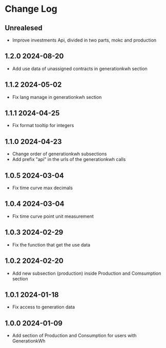 # Change Log

## Unrealesed
- Improve investments Api, divided in two parts, mokc and production 

## 1.2.0 2024-08-20

- Add use data of unassigned contracts in generationkwh section 

## 1.1.2 2024-05-02

- Fix lang manage in generationkwh section

## 1.1.1 2024-04-25

- Fix format tooltip for integers

## 1.1.0 2024-04-23 

- Change order of generationkwh subsections
- Add prefix "api" in the urls of the generationkwh calls

## 1.0.5 2024-03-04

- Fix time curve max decimals

## 1.0.4 2024-03-04

- Fix time curve point unit measurement

## 1.0.3 2024-02-29

- Fix the function that get the use data

## 1.0.2 2024-02-20

- Add new subsection (production) inside Production and Comsumption section

## 1.0.1 2024-01-18

- Fix access to generation data

## 1.0.0 2024-01-09

- Add section of Production and Consumption for users with GenerationkWh
